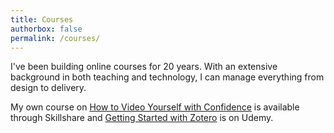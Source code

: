 ```yaml
---
title: Courses
authorbox: false
permalink: /courses/
---
```


I've been building online courses for 20 years. With an extensive background in both teaching and technology, I can manage everything from design to delivery.

My own course on [How to Video Yourself with Confidence](https://skl.sh/3tRI8tG) is available through Skillshare and [Getting Started with Zotero](https://www.udemy.com/course/how-to-manage-references-and-citations-in-zotero/learn/lecture/3473296#overview) is on Udemy.